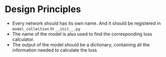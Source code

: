 # Design Principles

- Every network should has its own name. And it should be registered in `model_collection` in `__init__.py`
- The name of the model is also used to find the corresponding loss calculator. 
- The output of the model should be a dictionary, containing all the information needed to calculate the loss